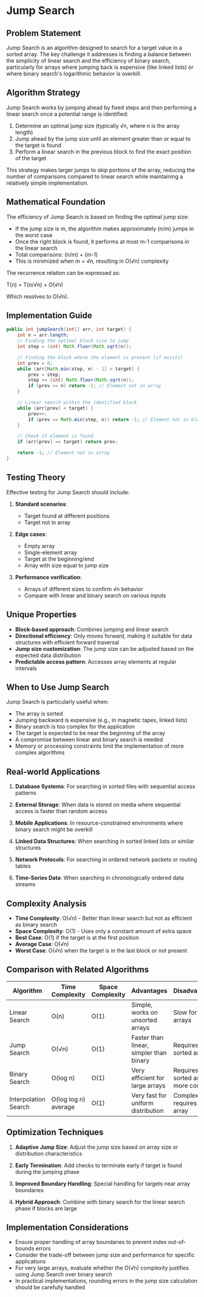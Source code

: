 # Jump Search

## Problem Statement

Jump Search is an algorithm designed to search for a target value in a sorted array. The key challenge it addresses is finding a balance between the simplicity of linear search and the efficiency of binary search, particularly for arrays where jumping back is expensive (like linked lists) or where binary search's logarithmic behavior is overkill.

## Algorithm Strategy

Jump Search works by jumping ahead by fixed steps and then performing a linear search once a potential range is identified:

1. Determine an optimal jump size (typically √n, where n is the array length)
2. Jump ahead by the jump size until an element greater than or equal to the target is found
3. Perform a linear search in the previous block to find the exact position of the target

This strategy makes larger jumps to skip portions of the array, reducing the number of comparisons compared to linear search while maintaining a relatively simple implementation.

## Mathematical Foundation

The efficiency of Jump Search is based on finding the optimal jump size:

- If the jump size is m, the algorithm makes approximately (n/m) jumps in the worst case
- Once the right block is found, it performs at most m-1 comparisons in the linear search
- Total comparisons: (n/m) + (m-1)
- This is minimized when m = √n, resulting in O(√n) complexity

The recurrence relation can be expressed as:

T(n) = T(n/√n) + O(√n)

Which resolves to O(√n).

## Implementation Guide

```java
public int jumpSearch(int[] arr, int target) {
    int n = arr.length;
    // Finding the optimal block size to jump
    int step = (int) Math.floor(Math.sqrt(n));

    // Finding the block where the element is present (if exists)
    int prev = 0;
    while (arr[Math.min(step, n) - 1] < target) {
        prev = step;
        step += (int) Math.floor(Math.sqrt(n));
        if (prev >= n) return -1; // Element not in array
    }

    // Linear search within the identified block
    while (arr[prev] < target) {
        prev++;
        if (prev == Math.min(step, n)) return -1; // Element not in block
    }

    // Check if element is found
    if (arr[prev] == target) return prev;

    return -1; // Element not in array
}
```

## Testing Theory

Effective testing for Jump Search should include:

1. **Standard scenarios**:
   - Target found at different positions
   - Target not in array

2. **Edge cases**:
   - Empty array
   - Single-element array
   - Target at the beginning/end
   - Array with size equal to jump size

3. **Performance verification**:
   - Arrays of different sizes to confirm √n behavior
   - Compare with linear and binary search on various inputs

## Unique Properties

- **Block-based approach**: Combines jumping and linear search
- **Directional efficiency**: Only moves forward, making it suitable for data structures with efficient forward traversal
- **Jump size customization**: The jump size can be adjusted based on the expected data distribution
- **Predictable access pattern**: Accesses array elements at regular intervals

## When to Use Jump Search

Jump Search is particularly useful when:

- The array is sorted
- Jumping backward is expensive (e.g., in magnetic tapes, linked lists)
- Binary search is too complex for the application
- The target is expected to be near the beginning of the array
- A compromise between linear and binary search is needed
- Memory or processing constraints limit the implementation of more complex algorithms

## Real-world Applications

1. **Database Systems**: For searching in sorted files with sequential access patterns

2. **External Storage**: When data is stored on media where sequential access is faster than random access

3. **Mobile Applications**: In resource-constrained environments where binary search might be overkill

4. **Linked Data Structures**: When searching in sorted linked lists or similar structures

5. **Network Protocols**: For searching in ordered network packets or routing tables

6. **Time-Series Data**: When searching in chronologically ordered data streams

## Complexity Analysis

- **Time Complexity**: O(√n) - Better than linear search but not as efficient as binary search
- **Space Complexity**: O(1) - Uses only a constant amount of extra space
- **Best Case**: O(1) if the target is at the first position
- **Average Case**: O(√n)
- **Worst Case**: O(√n) when the target is in the last block or not present

## Comparison with Related Algorithms

| Algorithm | Time Complexity | Space Complexity | Advantages | Disadvantages |
|-----------|-----------------|-------------------|------------|---------------|
| Linear Search | O(n) | O(1) | Simple, works on unsorted arrays | Slow for large arrays |
| Jump Search | O(√n) | O(1) | Faster than linear, simpler than binary | Requires sorted array |
| Binary Search | O(log n) | O(1) | Very efficient for large arrays | Requires sorted array, more complex |
| Interpolation Search | O(log log n) average | O(1) | Very fast for uniform distribution | Complex, requires sorted array |

## Optimization Techniques

1. **Adaptive Jump Size**: Adjust the jump size based on array size or distribution characteristics

2. **Early Termination**: Add checks to terminate early if target is found during the jumping phase

3. **Improved Boundary Handling**: Special handling for targets near array boundaries

4. **Hybrid Approach**: Combine with binary search for the linear search phase if blocks are large

## Implementation Considerations

- Ensure proper handling of array boundaries to prevent index out-of-bounds errors
- Consider the trade-off between jump size and performance for specific applications
- For very large arrays, evaluate whether the O(√n) complexity justifies using Jump Search over binary search
- In practical implementations, rounding errors in the jump size calculation should be carefully handled
